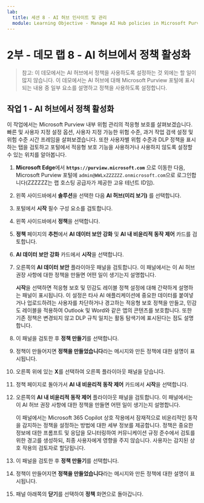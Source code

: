 ```yaml
---
lab:
  title: 세션 8 - AI 허브 인사이트 및 관리
  module: Learning Objective - Manage AI Hub policies in Microsoft Purview
---
```


# 2부 - 데모 랩 8 - AI 허브에서 정책 활성화

> 참고: 이 데모에서는 AI 허브에서 정책을 사용하도록 설정하는 것 외에는 할 일이 많지 않습니다. 이 데모에서는 AI 허브에 대해 Microsoft Purview 포털에 표시되는 내용 중 일부 요소를 설명하고 정책을 사용하도록 설정합니다.

## 작업 1 - AI 허브에서 정책 활성화

이 작업에서는 Microsoft Purview 내부 위험 관리의 적응형 보호를 살펴보겠습니다. 빠른 및 사용자 지정 설정 옵션, 사용자 지정 가능한 위험 수준, 과거 작업 검색 설정 및 위험 수준 시간 프레임을 살펴보겠습니다. 또한 사용자별 위험 수준과 DLP 정책을 표시하는 탭을 검토하고 포털에서 적응형 보호 기능을 사용하거나 사용하지 않도록 설정할 수 있는 위치를 알아봅니다.

1. **Microsoft Edge**에서 **`https://purview.microsoft.com`** 으로 이동한 다음, Microsoft Purview 포털에 `admin@WWLxZZZZZZ.onmicrosoft.com`으로 로그인합니다(ZZZZZZ는 랩 호스팅 공급자가 제공한 고유 테넌트 ID임).

1. 왼쪽 사이드바에서 **솔루션**을 선택한 다음 **AI 허브(미리 보기)** 를 선택합니다.

1. 포털에서 **시작** 필수 구성 요소를 검토합니다.

1. 왼쪽 사이드바에서 **정책**을 선택합니다.

1. **정책** 페이지의 **추천**에서 **AI 데이터 보안 강화** 및 **AI 내 비윤리적 동작 제어** 카드를 검토합니다.

1. **AI 데이터 보안 강화** 카드에서 **시작**을 선택합니다.

1. 오른쪽의 **AI 데이터 보안** 플라이아웃 패널을 검토합니다. 이 패널에서는 이 AI 허브 권장 사항에 대한 정책을 만들면 어떤 일이 생기는지 설명합니다.

   **시작**을 선택하면 적응형 보호 및 민감도 레이블 정책 설정에 대해 간략하게 설명하는 패널이 표시됩니다. 이 설정은 타사 AI 애플리케이션에 중요한 데이터를 붙여넣거나 업로드하려는 사용자를 차단하거나 경고하는 적응형 보호 정책을 만들고, 민감도 레이블을 적용하여 Outlook 및 Word와 같은 앱의 콘텐츠를 보호합니다. 또한 기존 정책은 변경되지 않고 DLP 규칙 일치는 활동 탐색기에 표시된다는 점도 설명합니다.

1. 이 패널을 검토한 후 **정책 만들기**를 선택합니다.

1. 정책이 만들어지면 **정책을 만들었습니다**라는 메시지와 만든 정책에 대한 설명이 표시됩니다.

1. 오른쪽 위에 있는 **X**를 선택하여 오른쪽 플라이아웃 패널을 닫습니다.

1. 정책 페이지로 돌아가서 **AI 내 비윤리적 동작 제어** 카드에서 **시작**을 선택합니다. 

1. 오른쪽의 **AI 내 비윤리적 동작 제어** 플라이아웃 패널을 검토합니다. 이 패널에서는 이 AI 허브 권장 사항에 대한 정책을 만들면 어떤 일이 생기는지 설명합니다.

   이 패널에서는 Microsoft 365 Copilot 상호 작용에서 잠재적으로 비윤리적인 동작을 감지하는 정책을 설정하는 방법에 대한 세부 정보를 제공합니다. 정책은 중요한 정보에 대한 프롬프트 및 응답을 모니터링하여 커뮤니케이션 규정 준수에서 검토를 위한 경고를 생성하되, 최종 사용자에게 영향을 주지 않습니다. 사용자는 감지된 상호 작용의 검토자로 할당됩니다.

1. 이 패널을 검토한 후 **정책 만들기**를 선택합니다.

1. 정책이 만들어지면 **정책을 만들었습니다**라는 메시지와 만든 정책에 대한 설명이 표시됩니다.

1. 패널 아래쪽의 **닫기**를 선택하여 **정책** 화면으로 돌아갑니다.